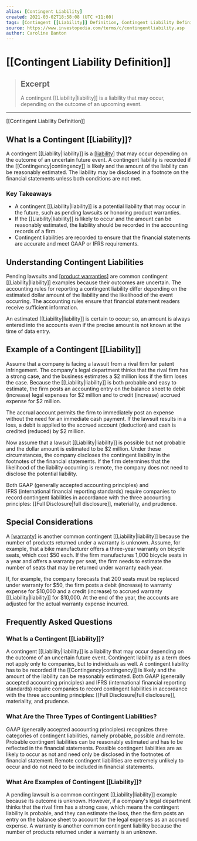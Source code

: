 ```yaml
---
alias: [Contingent Liability]
created: 2021-03-02T18:58:08 (UTC +11:00)
tags: [Contingent [[Liability]] Definition, Contingent Liability Definition]
source: https://www.investopedia.com/terms/c/contingentliability.asp
author: Caroline Banton
---
```


# [[Contingent Liability Definition]]

> ## Excerpt
> A contingent [[Liability|liability]] is a liability that may occur, depending on the outcome of an upcoming event.

---

[[Contingent Liability Definition]]
## What Is a Contingent [[Liability]]?

A contingent [[Liability|liability]] is a [[liability]](https://www.investopedia.com/articles/investing/041213/examples-assetliability-management.asp) that may occur depending on the outcome of an uncertain future event. A contingent liability is recorded if the [[Contingency|contingency]] is likely and the amount of the liability can be reasonably estimated. The liability may be disclosed in a footnote on the financial statements unless both conditions are not met.

### Key Takeaways

-   A contingent [[Liability|liability]] is a potential liability that may occur in the future, such as pending lawsuits or honoring product warranties.
-   If the [[Liability|liability]] is likely to occur and the amount can be reasonably estimated, the liability should be recorded in the accounting records of a firm.
-   Contingent liabilities are recorded to ensure that the financial statements are accurate and meet GAAP or IFRS requirements.

## Understanding Contingent Liabilities

Pending lawsuits and [[product warranties]](https://www.investopedia.com/articles/pf/07/warranties.asp) are common contingent [[Liability|liability]] examples because their outcomes are uncertain. The accounting rules for reporting a contingent liability differ depending on the estimated dollar amount of the liability and the likelihood of the event occurring. The accounting rules ensure that financial statement readers receive sufficient information.

An estimated [[Liability|liability]] is certain to occur; so, an amount is always entered into the accounts even if the precise amount is not known at the time of data entry.

## Example of a Contingent [[Liability]]

Assume that a company is facing a lawsuit from a rival firm for patent infringement. The company's legal department thinks that the rival firm has a strong case, and the business estimates a $2 million loss if the firm loses the case. Because the [[Liability|liability]] is both probable and easy to estimate, the firm posts an accounting entry on the balance sheet to debit (increase) legal expenses for $2 million and to credit (increase) accrued expense for $2 million.

The accrual account permits the firm to immediately post an expense without the need for an immediate cash payment. If the lawsuit results in a loss, a debit is applied to the accrued account (deduction) and cash is credited (reduced) by $2 million.

Now assume that a lawsuit [[Liability|liability]] is possible but not probable and the dollar amount is estimated to be $2 million. Under these circumstances, the company discloses the contingent liability in the footnotes of the financial statements. If the firm determines that the likelihood of the liability occurring is remote, the company does not need to disclose the potential liability.

Both GAAP (generally accepted accounting principles) and IFRS (international financial reporting standards) require companies to record contingent liabilities in accordance with the three accounting principles: [[Full Disclosure|full disclosure]], materiality, and prudence.

## Special Considerations

A [[warranty]](https://www.investopedia.com/terms/w/warranty.asp) is another common contingent [[Liability|liability]] because the number of products returned under a warranty is unknown. Assume, for example, that a bike manufacturer offers a three-year warranty on bicycle seats, which cost $50 each. If the firm manufactures 1,000 bicycle seats in a year and offers a warranty per seat, the firm needs to estimate the number of seats that may be returned under warranty each year.

If, for example, the company forecasts that 200 seats must be replaced under warranty for $50, the firm posts a debit (increase) to warranty expense for $10,000 and a credit (increase) to accrued warranty [[Liability|liability]] for $10,000. At the end of the year, the accounts are adjusted for the actual warranty expense incurred.

## Frequently Asked Questions

### What Is a Contingent [[Liability]]?

A contingent [[Liability|liability]] is a liability that may occur depending on the outcome of an uncertain future event. Contingent liability as a term does not apply only to companies, but to individuals as well. A contingent liability has to be recorded if the [[Contingency|contingency]] is likely and the amount of the liability can be reasonably estimated. Both GAAP (generally accepted accounting principles) and IFRS (international financial reporting standards) require companies to record contingent liabilities in accordance with the three accounting principles: [[Full Disclosure|full disclosure]], materiality, and prudence.

### What Are the Three Types of Contingent Liabilities?

GAAP (generally accepted accounting principles) recognizes three categories of contingent liabilities, namely probable, possible and remote. Probable contingent liabilities can be reasonably estimated and has to be reflected in the financial statements. Possible contingent liabilities are as likely to occur as not and need only be disclosed in the footnotes of financial statement. Remote contingent liabilities are extremely unlikely to occur and do not need to be included in financial statements.

### What Are Examples of Contingent [[Liability]]?

A pending lawsuit is a common contingent [[Liability|liability]] example because its outcome is unknown. However, if a company's legal department thinks that the rival firm has a strong case, which means the contingent liability is probable, and they can estimate the loss, then the firm posts an entry on the balance sheet to account for the legal expenses as an accrued expense. A warranty is another common contingent liability because the number of products returned under a warranty is an unknown.
